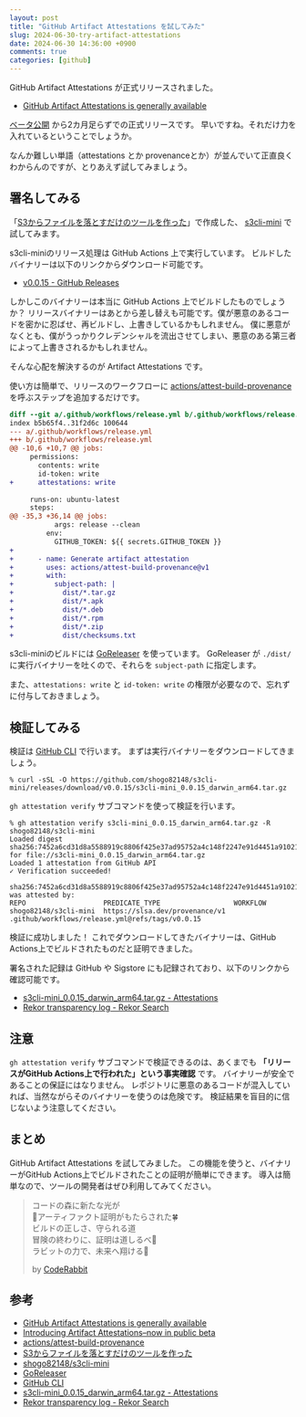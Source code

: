 ```yaml
---
layout: post
title: "GitHub Artifact Attestations を試してみた"
slug: 2024-06-30-try-artifact-attestations
date: 2024-06-30 14:36:00 +0900
comments: true
categories: [github]
---
```


GitHub Artifact Attestations が正式リリースされました。

- [GitHub Artifact Attestations is generally available](https://github.blog/changelog/2024-06-25-artifact-attestations-is-generally-available/)

[ベータ公開](https://github.blog/2024-05-02-introducing-artifact-attestations-now-in-public-beta/) から2カ月足らずでの正式リリースです。
早いですね。それだけ力を入れているということでしょうか。

なんか難しい単語（attestations とか provenanceとか）が並んでいて正直良くわからんのですが、とりあえず試してみましょう。

## 署名してみる

「[S3からファイルを落とすだけのツールを作った](https://shogo82148.github.io/blog/2018/06/20/s3cli-mini/)」で作成した、
 [s3cli-mini](https://github.com/shogo82148/s3cli-mini) で試してみます。

s3cli-miniのリリース処理は GitHub Actions 上で実行しています。
ビルドしたバイナリーは以下のリンクからダウンロード可能です。

- [v0.0.15 - GitHub Releases](https://github.com/shogo82148/s3cli-mini/releases/tag/v0.0.15)

しかしこのバイナリーは本当に GitHub Actions 上でビルドしたものでしょうか？
リリースバイナリーはあとから差し替えも可能です。僕が悪意のあるコードを密かに忍ばせ、再ビルドし、上書きしているかもしれません。
僕に悪意がなくとも、僕がうっかりクレデンシャルを流出させてしまい、悪意のある第三者によって上書きされるかもしれません。

そんな心配を解決するのが Artifact Attestations です。

使い方は簡単で、リリースのワークフローに [actions/attest-build-provenance](https://github.com/actions/attest-build-provenance) を呼ぶステップを追加するだけです。

```diff
diff --git a/.github/workflows/release.yml b/.github/workflows/release.yml
index b5b65f4..31f2d6c 100644
--- a/.github/workflows/release.yml
+++ b/.github/workflows/release.yml
@@ -10,6 +10,7 @@ jobs:
     permissions:
       contents: write
       id-token: write
+      attestations: write
 
     runs-on: ubuntu-latest
     steps:
@@ -35,3 +36,14 @@ jobs:
           args: release --clean
         env:
           GITHUB_TOKEN: ${{ secrets.GITHUB_TOKEN }}
+
+      - name: Generate artifact attestation
+        uses: actions/attest-build-provenance@v1
+        with:
+          subject-path: |
+            dist/*.tar.gz
+            dist/*.apk
+            dist/*.deb
+            dist/*.rpm
+            dist/*.zip
+            dist/checksums.txt
```

s3cli-miniのビルドには [GoReleaser](https://goreleaser.com/) を使っています。
GoReleaser が `./dist/` に実行バイナリーを吐くので、それらを `subject-path` に指定します。

また、`attestations: write` と `id-token: write` の権限が必要なので、忘れずに付与しておきましょう。

## 検証してみる

検証は [GitHub CLI](https://cli.github.com/) で行います。
まずは実行バイナリーをダウンロードしてきましょう。

```plain
% curl -sSL -O https://github.com/shogo82148/s3cli-mini/releases/download/v0.0.15/s3cli-mini_0.0.15_darwin_arm64.tar.gz
```

`gh attestation verify` サブコマンドを使って検証を行います。

```plain
% gh attestation verify s3cli-mini_0.0.15_darwin_arm64.tar.gz -R shogo82148/s3cli-mini
Loaded digest sha256:7452a6cd31d8a5588919c8806f425e37ad95752a4c148f2247e91d4451a91021 for file://s3cli-mini_0.0.15_darwin_arm64.tar.gz
Loaded 1 attestation from GitHub API
✓ Verification succeeded!

sha256:7452a6cd31d8a5588919c8806f425e37ad95752a4c148f2247e91d4451a91021 was attested by:
REPO                   PREDICATE_TYPE                  WORKFLOW
shogo82148/s3cli-mini  https://slsa.dev/provenance/v1  .github/workflows/release.yml@refs/tags/v0.0.15
```

検証に成功しました！
これでダウンロードしてきたバイナリーは、GitHub Actions上でビルドされたものだと証明できました。

署名された記録は GitHub や Sigstore にも記録されており、以下のリンクから確認可能です。

- [s3cli-mini_0.0.15_darwin_arm64.tar.gz - Attestations](https://github.com/shogo82148/s3cli-mini/attestations/1180249)
- [Rekor transparency log - Rekor Search](https://search.sigstore.dev/?logIndex=106381065)

## 注意

`gh attestation verify` サブコマンドで検証できるのは、あくまでも **「リリースがGitHub Actions上で行われた」という事実確認** です。
バイナリーが安全であることの保証にはなりません。
レポジトリに悪意のあるコードが混入していれば、当然ながらそのバイナリーを使うのは危険です。
検証結果を盲目的に信じないよう注意してください。

## まとめ

GitHub Artifact Attestations を試してみました。
この機能を使うと、バイナリーがGitHub Actions上でビルドされたことの証明が簡単にできます。
導入は簡単なので、ツールの開発者はぜひ利用してみてください。

> コードの森に新たな光が\
> 🌟アーティファクト証明がもたらされた🍀\
> ビルドの正しさ、守られる道\
> 冒険の終わりに、証明は道しるべ🌈\
> ラビットの力で、未来へ翔ける💫
>
> by [CodeRabbit](https://coderabbit.ai/)

## 参考

- [GitHub Artifact Attestations is generally available](https://github.blog/changelog/2024-06-25-artifact-attestations-is-generally-available/)
- [Introducing Artifact Attestations–now in public beta](https://github.blog/2024-05-02-introducing-artifact-attestations-now-in-public-beta/)
- [actions/attest-build-provenance](https://github.com/actions/attest-build-provenance)
- [S3からファイルを落とすだけのツールを作った](https://shogo82148.github.io/blog/2018/06/20/s3cli-mini/)
- [shogo82148/s3cli-mini](https://github.com/shogo82148/s3cli-mini)
- [GoReleaser](https://goreleaser.com/)
- [GitHub CLI](https://cli.github.com/)
- [s3cli-mini_0.0.15_darwin_arm64.tar.gz - Attestations](https://github.com/shogo82148/s3cli-mini/attestations/1180249)
- [Rekor transparency log - Rekor Search](https://search.sigstore.dev/?logIndex=106381065)
